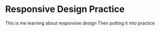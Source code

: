 # Responsive Design Practice

<p> This is me learning about responsive design
    Then putting it into practice